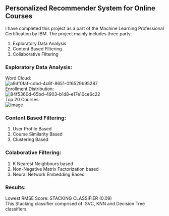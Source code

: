 ## Personalized Recommender System for Online Courses
I have completed this project as a part of the Machine Learning Professional Certification by IBM. The project mainly includes three parts: <br />
1) Exploratory Data Analysis
2) Content Based FIltering
3) Collaborative Filtering

### Exploratory Data Analysis:
Word Cloud:<br /> ![a9df0faf-cdbd-4c6f-8651-0f6529b95287](https://github.com/darKKnight14110/Recommender_System/assets/142472592/8a9211e0-3680-4444-9842-c9e11ba8f906) <br />
Enrollment Distribution:<br /> ![84f5360d-65bd-4903-b1d8-e17e10ce6c22](https://github.com/darKKnight14110/Recommender_System/assets/142472592/d68ed356-e06b-4e94-9de3-796c87267dc7)  <br />
Top 20 Courses:<br /> ![image](https://github.com/darKKnight14110/Recommender_System/assets/142472592/5de968a7-773b-4a1d-9141-a65892c05852) <br />

### Content Based Filtering:
1) User Profile Based
2) Course Similarity Based
3) Clustering Based

### Colaborative Filtering:
1) K Nearest Neighbours based
2) Non-Negative Matrix Factorization based
3) Neural Network Embedding Based

### Results:
Lowest RMSE Score: STACKING CLASSIFIER (0.09) <br />
This Stacking classifier comprised of: SVC, KNN and Decision Tree classifiers.
